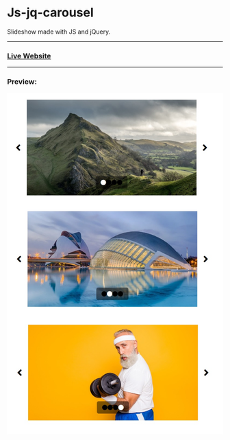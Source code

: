 # Js-jq-carousel
Slideshow made with JS and jQuery.
***
### [Live Website](https://gianluigivitale.github.io/js-jq-carousel/)
***
### Preview:
![Preview](img/preview.jpg "Preview")
